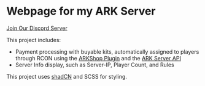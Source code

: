 # Webpage for my ARK Server

[Join Our Discord Server](https://discord.gg/46cJAE9z4h)

This project includes:
- Payment processing with buyable kits, automatically assigned to players through RCON using the [ARKShop Plugin](https://ark-server-api.com/resources/asa-arkshop.34/) and the [ARK Server API](https://ark-server-api.com/)
- Server Info display, such as Server-IP, Player Count, and Rules

This project uses [shadCN](https://shadcn.dev) and SCSS for styling.